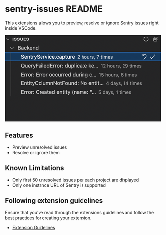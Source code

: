 # sentry-issues README

This extensions allows you to preview, resolve or ignore Sentry issues right inside VSCode.

![Demo image](https://raw.githubusercontent.com/bacebu4/sentry-issues/main/img/demo.png)

## Features

- Preview unresolved issues
- Resolve or ignore them

## Known Limitations

- Only first 50 unresolved issues per each project are displayed
- Only one instance URL of Sentry is supported

## Following extension guidelines

Ensure that you've read through the extensions guidelines and follow the best practices for creating your extension.

- [Extension Guidelines](https://code.visualstudio.com/api/references/extension-guidelines)

